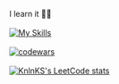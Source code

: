 I learn it 👀👋<br><br>
[![My Skills](https://skillicons.dev/icons?i=ts,react,redux,nextjs,scss,nodejs,express,mongodb,figma)](https://skillicons.dev)
<br>
<br>
[![codewars](https://www.codewars.com/users/acidshotgun/badges/large)](https://www.codewars.com/users/acidshotgun)
<br>
<br>
[![KnlnKS's LeetCode stats](https://leetcode-stats-six.vercel.app/api?username=acidshotgun&theme=dark)](https://leetcode.com/acidshotgun/)


